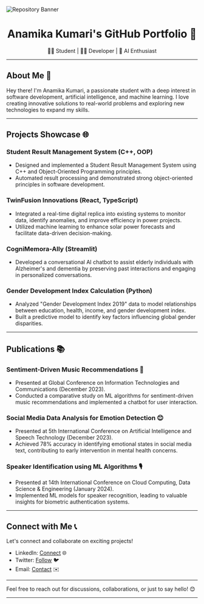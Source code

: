 ![Repository Banner](https://raw.githubusercontent.com/GITHUB-USERNAME/GITHUB-USERNAME/banner_photo.png)
<div align="center">
  <h1>Anamika Kumari's GitHub Portfolio 🌟</h1>
  <p>👩‍🎓 Student | 👩‍💻 Developer | 🤖 AI Enthusiast</p>
</div>

---

## About Me 🚀

Hey there! I'm Anamika Kumari, a passionate student with a deep interest in software development, artificial intelligence, and machine learning. I love creating innovative solutions to real-world problems and exploring new technologies to expand my skills.

---

## Projects Showcase 🌐

### Student Result Management System (C++, OOP)
- Designed and implemented a Student Result Management System using C++ and Object-Oriented Programming principles.
- Automated result processing and demonstrated strong object-oriented principles in software development.

### TwinFusion Innovations (React, TypeScript)
- Integrated a real-time digital replica into existing systems to monitor data, identify anomalies, and improve efficiency in power projects.
- Utilized machine learning to enhance solar power forecasts and facilitate data-driven decision-making.

### CogniMemora-Ally (Streamlit)
- Developed a conversational AI chatbot to assist elderly individuals with Alzheimer's and dementia by preserving past interactions and engaging in personalized conversations.

### Gender Development Index Calculation (Python)
- Analyzed "Gender Development Index 2019" data to model relationships between education, health, income, and gender development index.
- Built a predictive model to identify key factors influencing global gender disparities.

---

## Publications 📚

### Sentiment-Driven Music Recommendations 🎵
- Presented at Global Conference on Information Technologies and Communications (December 2023).
- Conducted a comparative study on ML algorithms for sentiment-driven music recommendations and implemented a chatbot for user interaction.

### Social Media Data Analysis for Emotion Detection 😊
- Presented at 5th International Conference on Artificial Intelligence and Speech Technology (December 2023).
- Achieved 78% accuracy in identifying emotional states in social media text, contributing to early intervention in mental health concerns.

### Speaker Identification using ML Algorithms 🎙️
- Presented at 14th International Conference on Cloud Computing, Data Science & Engineering (January 2024).
- Implemented ML models for speaker recognition, leading to valuable insights for biometric authentication systems.

---

## Connect with Me 📞

Let's connect and collaborate on exciting projects!

- LinkedIn: [Connect](https://www.linkedin.com/in/anamika-kumari) 🌐
- Twitter: [Follow](https://twitter.com/anamikakumari) 🐦
- Email: [Contact](mailto:anamikawork2004@gmail.com) ✉️

---

Feel free to reach out for discussions, collaborations, or just to say hello! 😊

---
